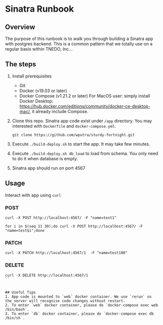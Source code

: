 # Sinatra Runbook


## Overview
The purpose of this runbook is to walk you through building a Sinatra app with postgres backend. This is a common pattern that we totally use on a regular basis within TNEDO, Inc...


## The steps
1. Install prerequisites
    * Git
    * Docker (v19.03 or later)
    * Docker Compose (v1.21.2 or later)
For MacOS user: simply install Docker Desktop: https://hub.docker.com/editions/community/docker-ce-desktop-mac/, it already include Compose.

2. Clone this repo. Sinatra app code exist under `/app` directory. You may interested with `Dockerfile` and `docker-compose.yml`.
   ```
   git clone https://github.com/wputra/sturdy-fortnight.git
   ```
3. Execute `./build-deploy.sh` to start the app. It may take few minutes.

4. Execute `./build-deploy.sh db_load` to load from schema. You only need to do it when database is empty.

5. Sinatra app should run on port 4567


## Usage
Interact with app using `curl`

### POST
```
curl -X POST http://localhost:4567/ -F "name=test1"

for i in $(seq 11 30);do curl -X POST http://localhost:4567/ -F "name=test$i";done
```

### PATCH
```
curl -X PATCH http://localhost:4567/1  -F "name=test100"
```

### DELETE
```
curl -X DELETE http://localhost:4567/1
``


## Useful Tips
1. App code is mounted to `web` docker container. We use `rerun` so the server will recognise code changes without restart.
2. To enter `web` docker container, please do `docker-compose exec web /bin/bash`.
3. To enter `db` docker container, please do `docker-compose exec db /bin/sh`.

